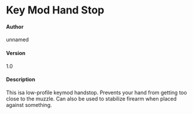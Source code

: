 # Key Mod Hand Stop

#### Author
unnamed

#### Version
1.0

#### Description
This isa low-profile keymod handstop. Prevents your hand from getting too close to the muzzle. Can also be used to stabilize firearm when placed against something.
